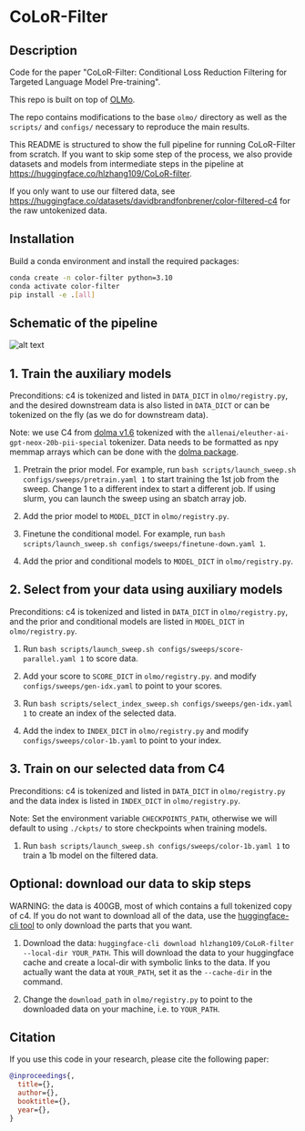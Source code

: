 # CoLoR-Filter

## Description

Code for the paper "CoLoR-Filter: Conditional Loss Reduction Filtering for Targeted Language Model Pre-training". 

This repo is built on top of [OLMo](https://github.com/allenai/OLMo).

The repo contains modifications to the base `olmo/` directory as well as the `scripts/` and `configs/` necessary to reproduce the main results.

This README is structured to show the full pipeline for running CoLoR-Filter from scratch. If you want to skip some step of the process, we also provide datasets and models from intermediate steps in the pipeline at https://huggingface.co/hlzhang109/CoLoR-filter.

If you only want to use our filtered data, see https://huggingface.co/datasets/davidbrandfonbrener/color-filtered-c4 for the raw untokenized data.


## Installation

Build a conda environment and install the required packages:

```bash
conda create -n color-filter python=3.10
conda activate color-filter
pip install -e .[all]
```

## Schematic of the pipeline

![alt text](https://github.com/davidbrandfonbrener/color-filter-olmo/blob/main/pipeline.png?raw=true)

## 1. Train the auxiliary models

Preconditions: c4 is tokenized and listed in `DATA_DICT` in `olmo/registry.py`, and the desired downstream data is also listed in `DATA_DICT` or can be tokenized on the fly (as we do for downstream data).

Note: we use C4 from [dolma v1.6](https://huggingface.co/datasets/allenai/dolma) tokenized with the `allenai/eleuther-ai-gpt-neox-20b-pii-special` tokenizer. Data needs to be formatted as npy memmap arrays which can be done with the [dolma package](https://github.com/allenai/dolma).

1. Pretrain the prior model. For example, run `bash scripts/launch_sweep.sh configs/sweeps/pretrain.yaml 1` to start training the 1st job from the sweep. Change 1 to a different index to start a different job. If using slurm, you can launch the sweep using an sbatch array job.

2. Add the prior model to `MODEL_DICT` in `olmo/registry.py`.

3. Finetune the conditional model. For example, run `bash scripts/launch_sweep.sh configs/sweeps/finetune-down.yaml 1`.

4. Add the prior and conditional models to `MODEL_DICT` in `olmo/registry.py`.


## 2. Select from your data using auxiliary models

Preconditions: c4 is tokenized and listed in `DATA_DICT` in `olmo/registry.py`, and the prior and conditional models are listed in `MODEL_DICT` in `olmo/registry.py`.

1. Run `bash scripts/launch_sweep.sh configs/sweeps/score-parallel.yaml 1` to score data.

2. Add your score to `SCORE_DICT` in `olmo/registry.py`. and modify `configs/sweeps/gen-idx.yaml` to point to your scores.

3. Run `bash scripts/select_index_sweep.sh configs/sweeps/gen-idx.yaml 1` to create an index of the selected data.

4. Add the index to `INDEX_DICT` in `olmo/registry.py` and modify `configs/sweeps/color-1b.yaml` to point to your index.


## 3. Train on our selected data from C4

Preconditions: c4 is tokenized and listed in `DATA_DICT` in `olmo/registry.py` and the data index is listed in `INDEX_DICT` in `olmo/registry.py`.

Note: Set the environment variable `CHECKPOINTS_PATH`, otherwise we will default to using `./ckpts/` to store checkpoints when training models.

1. Run `bash scripts/launch_sweep.sh configs/sweeps/color-1b.yaml 1` to train a 1b model on the filtered data.


## Optional: download our data to skip steps

WARNING: the data is 400GB, most of which contains a full tokenized copy of c4. If you do not want to download all of the data, use the [huggingface-cli tool](https://huggingface.co/docs/huggingface_hub/v0.23.4/guides/cli#huggingface-cli-download) to only download the parts that you want.

1. Download the data: `huggingface-cli download hlzhang109/CoLoR-filter --local-dir YOUR_PATH`. This will download the data to your huggingface cache and create a local-dir with symbolic links to the data. If you actually want the data at `YOUR_PATH`, set it as the `--cache-dir` in the command.

2. Change the `download_path` in `olmo/registry.py` to point to the downloaded data on your machine, i.e. to `YOUR_PATH`.


## Citation

If you use this code in your research, please cite the following paper:

```bibtex
@inproceedings{,
  title={},
  author={},
  booktitle={},
  year={},
}
```